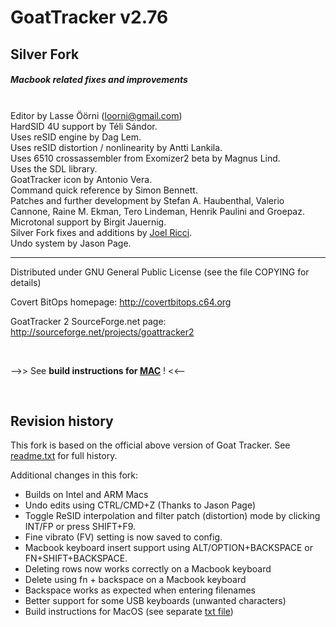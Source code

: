 # GoatTracker v2.76
## Silver Fork 
##### Macbook related fixes and improvements
\
Editor by Lasse Öörni (loorni@gmail.com)  
HardSID 4U support by Téli Sándor.  
Uses reSID engine by Dag Lem.  
Uses reSID distortion / nonlinearity by Antti Lankila.  
Uses 6510 crossassembler from Exomizer2 beta by Magnus Lind.  
Uses the SDL library.  
GoatTracker icon by Antonio Vera.  
Command quick reference by Simon Bennett.  
Patches and further development by Stefan A. Haubenthal, Valerio Cannone, Raine M. Ekman,
Tero Lindeman, Henrik Paulini and Groepaz.  
Microtonal support by Birgit Jauernig.  
Silver Fork fixes and additions by [Joel Ricci](https://github.com/joelricci).<br>
Undo system by Jason Page.

---
Distributed under GNU General Public License
(see the file COPYING for details)  

Covert BitOps homepage:
http://covertbitops.c64.org  

GoatTracker 2 SourceForge.net page:
http://sourceforge.net/projects/goattracker2  

<br>

-->> See **build instructions for  [MAC](../build_instructions_macos.txt)** ! <<--

<br>

## Revision history

This fork is based on the official above version of Goat Tracker. See [readme.txt](../readme.txt) for full history.

Additional changes in this fork:

- Builds on Intel and ARM Macs
- Undo edits using CTRL/CMD+Z (Thanks to Jason Page)
- Toggle ReSID interpolation and filter patch (distortion) mode by clicking INT/FP or press SHIFT+F9.
- Fine vibrato (FV) setting is now saved to config.
- Macbook keyboard insert support using ALT/OPTION+BACKSPACE or FN+SHIFT+BACKSPACE.
- Deleting rows now works correctly on a Macbook keyboard
- Delete using fn + backspace on a Macbook keyboard
- Backspace works as expected when entering filenames
- Better support for some USB keyboards (unwanted characters)
- Build instructions for MacOS (see separate [txt file](../build_instructions_macos.txt))

